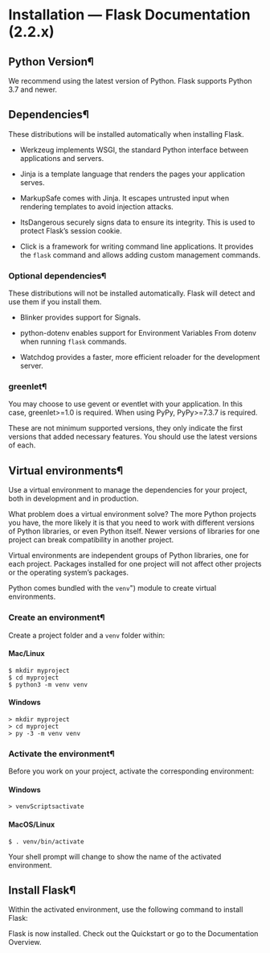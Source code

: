 # Installation — Flask Documentation (2.2.x)


## Python Version¶

We recommend using the latest version of Python. Flask supports Python 3.7 and newer.

## Dependencies¶

These distributions will be installed automatically when installing Flask.

-   Werkzeug implements WSGI, the standard Python interface between applications and servers.
    
-   Jinja is a template language that renders the pages your application serves.
    
-   MarkupSafe comes with Jinja. It escapes untrusted input when rendering templates to avoid injection attacks.
    
-   ItsDangerous securely signs data to ensure its integrity. This is used to protect Flask’s session cookie.
    
-   Click is a framework for writing command line applications. It provides the `flask` command and allows adding custom management commands.
    

### Optional dependencies¶

These distributions will not be installed automatically. Flask will detect and use them if you install them.

-   Blinker provides support for Signals.
    
-   python-dotenv enables support for Environment Variables From dotenv when running `flask` commands.
    
-   Watchdog provides a faster, more efficient reloader for the development server.
    

### greenlet¶

You may choose to use gevent or eventlet with your application. In this case, greenlet>=1.0 is required. When using PyPy, PyPy>=7.3.7 is required.

These are not minimum supported versions, they only indicate the first versions that added necessary features. You should use the latest versions of each.

## Virtual environments¶

Use a virtual environment to manage the dependencies for your project, both in development and in production.

What problem does a virtual environment solve? The more Python projects you have, the more likely it is that you need to work with different versions of Python libraries, or even Python itself. Newer versions of libraries for one project can break compatibility in another project.

Virtual environments are independent groups of Python libraries, one for each project. Packages installed for one project will not affect other projects or the operating system’s packages.

Python comes bundled with the `venv`") module to create virtual environments.

### Create an environment¶

Create a project folder and a `venv` folder within:

#### Mac/Linux

```shell
$ mkdir myproject
$ cd myproject
$ python3 -m venv venv
```

#### Windows

```shell
> mkdir myproject
> cd myproject
> py -3 -m venv venv
```

### Activate the environment¶

Before you work on your project, activate the corresponding environment:

#### Windows

```shell
> venvScriptsactivate
```

#### MacOS/Linux

```shell
$ . venv/bin/activate
```

Your shell prompt will change to show the name of the activated environment.

## Install Flask¶

Within the activated environment, use the following command to install Flask:

Flask is now installed. Check out the Quickstart or go to the Documentation Overview.
